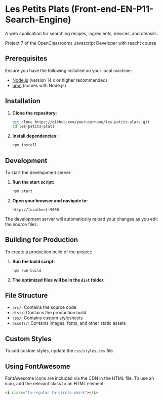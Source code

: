 # Les Petits Plats (Front-end-EN-P11-Search-Engine)

A web application for searching recipes, ingredients, devices, and utensils.

Project 7 of the OpenClassrooms Javascript Developer with reacht course

## Prerequisites

Ensure you have the following installed on your local machine:

- [Node.js](https://nodejs.org/) (version 14.x or higher recommended)
- [npm](https://www.npmjs.com/) (comes with Node.js)

## Installation

1. **Clone the repository:**

    ```bash
    git clone https://github.com/yourusername/les-petits-plats.git
    cd les-petits-plats
    ```

2. **Install dependencies:**

    ```bash
    npm install
    ```

## Development

To start the development server:

1. **Run the start script:**

    ```bash
    npm start
    ```

2. **Open your browser and navigate to:**

    ```
    http://localhost:9000
    ```

The development server will automatically reload your changes as you edit the source files.

## Building for Production

To create a production build of the project:

1. **Run the build script:**

    ```bash
    npm run build
    ```

2. **The optimized files will be in the `dist` folder.**

## File Structure

- `src/`: Contains the source code
- `dist/`: Contains the production build
- `css/`: Contains custom stylesheets
- `assets/`: Contains images, fonts, and other static assets

## Custom Styles

To add custom styles, update the `css/styles.css` file.

## Using FontAwesome

FontAwesome icons are included via the CDN in the HTML file. To use an icon, add the relevant class to an HTML element:

```html
<i class="fa-regular fa-circle-xmark"></i>
